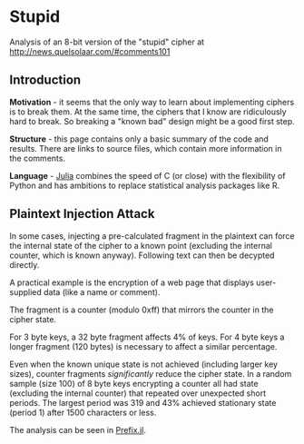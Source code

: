 # Stupid

Analysis of an 8-bit version of the "stupid" cipher at
http://news.quelsolaar.com/#comments101

## Introduction

**Motivation** - it seems that the only way to learn about
implementing ciphers is to break them.  At the same time, the ciphers
that I know are ridiculously hard to break.  So breaking a "known bad"
design might be a good first step.

**Structure** - this page contains only a basic summary of the code
and results.  There are links to source files, which contain more
information in the comments.

**Language** - [Julia](http://julialang.org/) combines the speed of C
(or close) with the flexibility of Python and has ambitions to replace
statistical analysis packages like R.

## Plaintext Injection Attack

In some cases, injecting a pre-calculated fragment in the plaintext
can force the internal state of the cipher to a known point (excluding
the internal counter, which is known anyway).  Following text can then
be decypted directly.

A practical example is the encryption of a web page that displays
user-supplied data (like a name or comment).

The fragment is a counter (modulo 0xff) that mirrors the counter in
the cipher state.

For 3 byte keys, a 32 byte fragment affects 4% of keys.  For 4 byte
keys a longer fragment (120 bytes) is necessary to affect a similar
percentage.

Even when the known unique state is not achieved (including larger key
sizes), counter fragments *significantly* reduce the cipher state.  In
a random sample (size 100) of 8 byte keys encrypting a counter all had
state (excluding the internal counter) that repeated over unexpected
short periods.  The largest period was 319 and 43% achieved stationary
state (period 1) after 1500 characters or less.

The analysis can be seen in [Prefix.jl](src/Prefix.jl).
